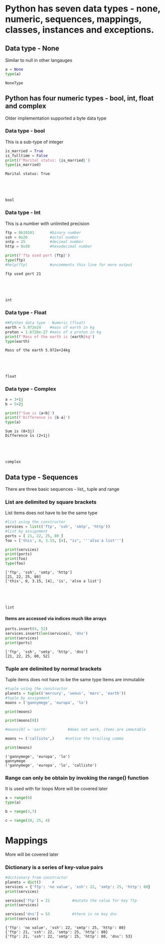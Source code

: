 
# Python has seven data types - none, numeric, sequences, mappings, classes, instances and exceptions.

## Data type - None
Similar to null in other langauges


```python
a = None
type(a)
```




    NoneType



## Python has four numeric types - bool, int, float and complex
Older implementation supported a byte data type

### Data type - bool
This is a sub-type of integer


```python
is_married = True
is_fulltime = False
print(f'Marital status: {is_married}')
type(is_married)
```

    Marital status: True





    bool



### Data type - Int
This is a number with unlimited precision


```python
ftp = 0b10101		#binary number
ssh = 0o26			#octal number
sntp = 25			#decimal number
http = 0x50			#hexadecimal number

print(f'ftp used port {ftp}')
type(ftp)
#help(ftp)			#uncomments this line for more output

```

    ftp used port 21





    int



### Data type - Float


```python
##Python data type - Numeric (float)
earth = 5.972e24	#mass of earth in kg
proton = 1.6726e-27	#mass of a proton in kg
print(f'Mass of the earth is {earth}kg')
type(earth)
```

    Mass of the earth 5.972e+24kg





    float



### Data type - Complex


```python
a = 3+1j
b = 5+2j

print(f'Sum is {a+b}')
print(f'Difference is {b-a}')
type(a)
```

    Sum is (8+3j)
    Difference is (2+1j)





    complex



## Data type - Sequences
There are three basic sequences - list,, tuple and range

### List are delimited by square brackets
List items does not have to be the same type


```python
#list using the constructor
services = list(('ftp', 'ssh', 'smtp', 'http'))
#list by assignment
ports = [ 21, 22, 25, 80 ]
foo = ['this', 0, 3.15, [4], "is", '''also a list''']

print(services)
print(ports)
print(foo)
type(foo)
```

    ['ftp', 'ssh', 'smtp', 'http']
    [21, 22, 25, 80]
    ['this', 0, 3.15, [4], 'is', 'also a list']





    list



#### Items are accessed via indices much like arrays




```python
ports.insert(4, 52)
services.insert(len(services), 'dns')
print(services)
print(ports)
```

    ['ftp', 'ssh', 'smtp', 'http', 'dns']
    [21, 22, 25, 80, 52]


### Tuple are delimited by normal brackets
Tuple items does not have to be the same type
Items are immutable


```python
#tuple using the constructor
planets = tuple(('mercury', 'venus', 'mars', 'earth'))
#tuple by assignment
moons = ('gannymege', 'europa', 'lo')

print(moons)

print(moons[0])

#moons[0] = 'earth'         #does not work, items are immutable

moons += ('callisto',)     #notice the trailing comma

print(moons)

```

    ('gannymege', 'europa', 'lo')
    gannymege
    ('gannymege', 'europa', 'lo', 'callisto')


### Range can only be obtain by invoking the range() function
It is used with for loops
More will be covered later



```python
a = range(6)
type(a)

b = range(3,7)

c = range(10, 25, 4)

```

# Mappings
More will be covered later

### Dictionary is a series of key-value pairs


```python
#dictionary from constructor
planets = dict()     #
services = {'ftp': 'no value', 'ssh': 22, 'smtp': 25, 'http': 80}
print(services)

services['ftp'] = 21          #mutate the value for key ftp
print(services)

services['dns'] = 53          #there is no key dns
print(services)


```

    {'ftp': 'no value', 'ssh': 22, 'smtp': 25, 'http': 80}
    {'ftp': 21, 'ssh': 22, 'smtp': 25, 'http': 80}
    {'ftp': 21, 'ssh': 22, 'smtp': 25, 'http': 80, 'dns': 53}



```python

```
